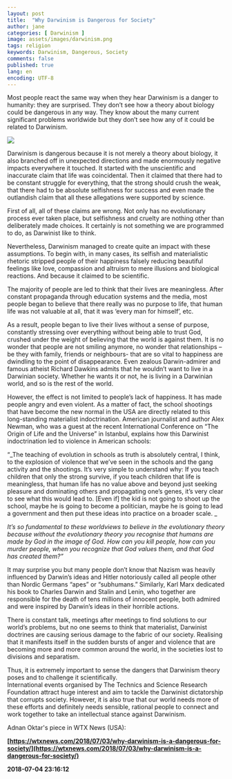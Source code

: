 ```yaml
---
layout: post
title:  "Why Darwinism is Dangerous for Society"
author: jane
categories: [ Darwinism ]
image: assets/images/darwinism.png
tags: religion
keywords: Darwinism, Dangerous, Society
comments: false
published: true
lang: en
encoding: UTF-8
---
```


Most people react the same way when they hear Darwinism is a danger to humanity: they are surprised. They don’t see how a theory about biology could be dangerous in any way. They know about the many current significant problems worldwide but they don’t see how any of it could be related to Darwinism. 

![](//g.fmanager.net/Image/wtx_news_adnan_oktar_why_Darwinism_is_dangerous_for_society.jpg)

Darwinism is dangerous because it is not merely a theory about biology, it also branched off in unexpected directions and made enormously negative impacts everywhere it touched. It started with the unscientific and inaccurate claim that life was coincidental. Then it claimed that there had to be constant struggle for everything, that the strong should crush the weak, that there had to be absolute selfishness for success and even made the outlandish claim that all these allegations were supported by science. 

First of all, all of these claims are wrong. Not only has no evolutionary process ever taken place, but selfishness and cruelty are nothing other than deliberately made choices. It certainly is not something we are programmed to do, as Darwinist like to think.

Nevertheless, Darwinism managed to create quite an impact with these assumptions. To begin with, in many cases, its selfish and materialistic rhetoric stripped people of their happiness falsely reducing beautiful feelings like love, compassion and altruism to mere illusions and biological reactions. And because it claimed to be scientific. 

The majority of people are led to think that their lives are meaningless. After constant propaganda through education systems and the media, most people began to believe that there really was no purpose to life, that human life was not valuable at all, that it was ‘every man for himself’, etc. 

As a result, people began to live their lives without a sense of purpose, constantly stressing over everything without being able to trust God, crushed under the weight of believing that the world is against them. It is no wonder that people are not smiling anymore, no wonder that relationships –be they with family, friends or neighbours- that are so vital to happiness are dwindling to the point of disappearance. Even zealous Darwin-admirer and famous atheist Richard Dawkins admits that he wouldn’t want to live in a Darwinian society. Whether he wants it or not, he is living in a Darwinian world, and so is the rest of the world.

However, the effect is not limited to people’s lack of happiness. It has made people angry and even violent. As a matter of fact, the school shootings that have become the new normal in the USA are directly related to this long-standing materialist indoctrination. American journalist and author Alex Newman, who was a guest at the recent International Conference on “The Origin of Life and the Universe” in Istanbul, explains how this Darwinist indoctrination led to violence in American schools: 

“_The teaching of evolution in schools as truth is absolutely central, I think, to the explosion of violence that we’ve seen in the schools and the gang activity and the shootings. It’s very simple to understand why: If you teach children that only the strong survive, if you teach children that life is meaningless, that human life has no value above and beyond just seeking pleasure and dominating others and propagating one’s genes, it’s very clear to see what this would lead to. \[Even if\] the kid is not going to shoot up the school, maybe he is going to become a politician, maybe he is going to lead a government and then put these ideas into practice on a broader scale. _

_It’s so fundamental to these worldviews to believe in the evolutionary theory because without the evolutionary theory you recognise that humans are made by God in the image of God. How can you kill people, how can you murder people, when you recognize that God values them, and that God has created them?”_

It may surprise you but many people don’t know that Nazism was heavily influenced by Darwin’s ideas and Hitler notoriously called all people other than Nordic Germans “apes” or “subhumans.” Similarly, Karl Marx dedicated his book to Charles Darwin and Stalin and Lenin, who together are responsible for the death of tens millions of innocent people, both admired and were inspired by Darwin’s ideas in their horrible actions. 

There is constant talk, meetings after meetings to find solutions to our world’s problems, but no one seems to think that materialist, Darwinist doctrines are causing serious damage to the fabric of our society. Realising that it manifests itself in the sudden bursts of anger and violence that are becoming more and more common around the world, in the societies lost to divisions and separatism. 

Thus, it is extremely important to sense the dangers that Darwinism theory poses and to challenge it scientifically.   
International events organised by The Technics and Science Research Foundation attract huge interest and aim to tackle the Darwinist dictatorship that corrupts society. However, it is also true that our world needs more of these efforts and definitely needs sensible, rational people to connect and work together to take an intellectual stance against Darwinism.

Adnan Oktar's piece in WTX News (USA):

**[https://wtxnews.com/2018/07/03/why-darwinism-is-a-dangerous-for-society/](https://wtxnews.com/2018/07/03/why-darwinism-is-a-dangerous-for-society/)**

**2018-07-04 23:16:12**
